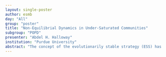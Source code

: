 ```yaml
---
layout: single-poster
author: esmb
day: "All"
group: "poster"
title: "Non-Equilibrial Dynamics in Under-Saturated Communities"
subgroup: "POPD"
presenter: "Abdel H. Halloway"
institution: "Purdue University"
abstract: "The concept of the evolutionarily stable strategy (ESS) has been fundamental to the development of evolutionary game theory. It represents an equilibrial evolutionary state in which no rare invader can grow in population size. With additional work, the ESS concept has been formalized and united with other stability concepts such as convergent stabil- ity, neighborhood invasion stability, and mutual invisibility. Other work on evolutionary models, however, shows the possibility of unstable and/or non-equilibrial dynamics such as limit cycles and evolutionary suicide. Such “pathologies” remain outside of a well-defined context, especially the currently defined stability concepts of evolutionary games. Ripa et al. (2009) offer a possible reconciliation between work on non-equilibrial dynamics and the ESS concept. They noticed that the systems they analyzed show non-equilibrial dynam- ics when under-saturated and “far” from the ESS and that getting “closer” to the ESS through the addition of more species stabilized their systems. To that end, we analyzed three models of evolution, two predator-prey models and one competition model of evolu- tionary suicide, to see how the degree of saturation affects the stability of the system. In the predator-prey models, stability is linked to degree of saturation. Specifically, a fully saturated community will only show stable dynamics, and unstable dynamics occur only when the community is under-saturated. With the competition model, we demonstrate it to be permanently under-saturated, likely showing such extreme dynamics for this rea- son. Though not a general proof, our analysis of the models provide evidence of the link between community saturation and evolutionary dynamics. Our results offer a possible placement of these unstable and non-equilibrial dynamics into a wider framework. In addi- tion, the results concur with previous results showing greater evolutionary response to less biodiversity and clarifies the effect of extrinsic vs. intrinsic non-equilibrial evolutionary dynamics on a community."
---
```

